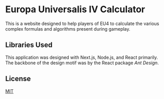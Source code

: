 # Europa Universalis IV Calculator

This is a website designed to help players of EU4 to calculate the various complex formulas and algorithms present during gameplay. 

## Libraries Used
This application was designed with Next.js, Node.js, and React primarily. The backbone of the design motif was by the React package *Ant Design*.

## License
[MIT](https://choosealicense.com/licenses/mit/)